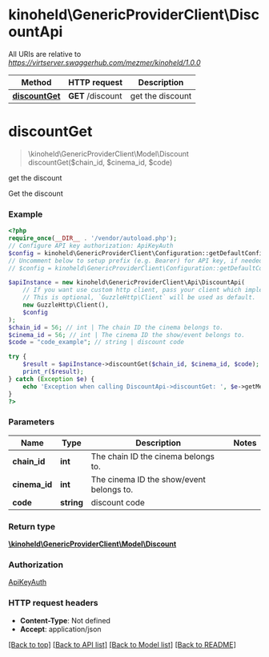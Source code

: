 # kinoheld\GenericProviderClient\DiscountApi

All URIs are relative to *https://virtserver.swaggerhub.com/mezmer/kinoheld/1.0.0*

Method | HTTP request | Description
------------- | ------------- | -------------
[**discountGet**](DiscountApi.md#discountGet) | **GET** /discount | get the discount

# **discountGet**
> \kinoheld\GenericProviderClient\Model\Discount discountGet($chain_id, $cinema_id, $code)

get the discount

Get the discount

### Example
```php
<?php
require_once(__DIR__ . '/vendor/autoload.php');
// Configure API key authorization: ApiKeyAuth
$config = kinoheld\GenericProviderClient\Configuration::getDefaultConfiguration()->setApiKey('apiKey', 'YOUR_API_KEY');
// Uncomment below to setup prefix (e.g. Bearer) for API key, if needed
// $config = kinoheld\GenericProviderClient\Configuration::getDefaultConfiguration()->setApiKeyPrefix('apiKey', 'Bearer');

$apiInstance = new kinoheld\GenericProviderClient\Api\DiscountApi(
    // If you want use custom http client, pass your client which implements `GuzzleHttp\ClientInterface`.
    // This is optional, `GuzzleHttp\Client` will be used as default.
    new GuzzleHttp\Client(),
    $config
);
$chain_id = 56; // int | The chain ID the cinema belongs to.
$cinema_id = 56; // int | The cinema ID the show/event belongs to.
$code = "code_example"; // string | discount code

try {
    $result = $apiInstance->discountGet($chain_id, $cinema_id, $code);
    print_r($result);
} catch (Exception $e) {
    echo 'Exception when calling DiscountApi->discountGet: ', $e->getMessage(), PHP_EOL;
}
?>
```

### Parameters

Name | Type | Description  | Notes
------------- | ------------- | ------------- | -------------
 **chain_id** | **int**| The chain ID the cinema belongs to. |
 **cinema_id** | **int**| The cinema ID the show/event belongs to. |
 **code** | **string**| discount code |

### Return type

[**\kinoheld\GenericProviderClient\Model\Discount**](../Model/Discount.md)

### Authorization

[ApiKeyAuth](../../README.md#ApiKeyAuth)

### HTTP request headers

 - **Content-Type**: Not defined
 - **Accept**: application/json

[[Back to top]](#) [[Back to API list]](../../README.md#documentation-for-api-endpoints) [[Back to Model list]](../../README.md#documentation-for-models) [[Back to README]](../../README.md)

